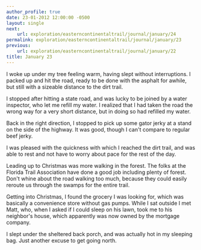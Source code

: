 ```yaml
---
author_profile: true
date: 23-01-2012 12:00:00 -0500
layout: single
next:
    url: exploration/easterncontinentaltrail/journal/january/24
permalink: exploration/easterncontinentaltrail/journal/january/23
previous:
    url: exploration/easterncontinentaltrail/journal/january/22
title: January 23
---
```

I woke up under my tree feeling warm, having slept without interruptions. I packed up and hit the road, ready to be done with the asphalt for awhile, but still with a sizeable distance to the dirt trail.

I stopped after hitting a state road, and was lucky to be joined by a water inspector, who let me refill my water. I realized that I had taken the road the wrong way for a very short distance, but in doing so had refilled my water.

Back in the right direction, I stopped to pick up some gator jerky at a stand on the side of the highway. It was good, though I can't compare to regular beef jerky.

I was pleased with the quickness with which I reached the dirt trail, and was able to rest and not have to worry about pace for the rest of the day.

Leading up to Christmas was more walking in the forest. The folks at the Florida Trail Association have done a good job including plenty of forest. Don't whine about the road walking too much, because they could easily reroute us through the swamps for the entire trail.

Getting into Christmas, I found the grocery I was looking for, which was basically a convenience store without gas pumps. While I sat outside I met Matt, who, when I asked if I could sleep on his lawn, took me to his neighbor's house, which apparently was now owned by the mortgage company.

I slept under the sheltered back porch, and was actually hot in my sleeping bag. Just another excuse to get going north.
